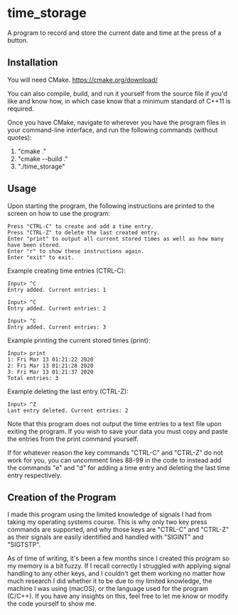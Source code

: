 # time_storage

A program to record and store the current date and time at the press of a button.

## Installation

You will need CMake.
https://cmake.org/download/

You can also compile, build, and run it yourself from the source file if you'd like and know how, in which case know that a minimum standard of C++11 is required.

Once you have CMake, navigate to wherever you have the program files in your command-line interface, and run the following commands (without quotes):
1. "cmake ."
2. "cmake --build ."
3. "./time_storage"

## Usage

Upon starting the program, the following instructions are printed to the screen on how to use the program:
```
Press "CTRL-C" to create and add a time entry.
Press "CTRL-Z" to delete the last created entry.
Enter "print" to output all current stored times as well as how many have been stored.
Enter "r" to show these instructions again.
Enter "exit" to exit.
```

Example creating time entries (CTRL-C):
```
Input> ^C
Entry added. Current entries: 1

Input> ^C
Entry added. Current entries: 2

Input> ^C
Entry added. Current entries: 3
```

Example printing the current stored times (print):
```
Input> print
1: Fri Mar 13 01:21:22 2020
2: Fri Mar 13 01:21:28 2020
3: Fri Mar 13 01:21:37 2020
Total entries: 3
```

Example deleting the last entry (CTRL-Z):
```
Input> ^Z
Last entry deleted. Current entries: 2
```

Note that this program does not output the time entries to a text file upon exiting the program. If you wish to save your data you must copy and paste the entries from the print command yourself.

If for whatever reason the key commands "CTRL-C" and "CTRL-Z" do not work for you, you can uncomment lines 88-99 in the code to instead add the commands "e" and "d" for adding a time entry and deleting the last time entry respectively.

## Creation of the Program

I made this program using the limited knowledge of signals I had from taking my operating systems course. This is why only two key press commands are supported, and why those keys are "CTRL-C" and "CTRL-Z" as their signals are easily identified and handled with "SIGINT" and "SIGTSTP".

As of time of writing, it's been a few months since I created this program so my memory is a bit fuzzy. If I recall correctly I struggled with applying signal handling to any other keys, and I couldn't get them working no matter how much research I did whether it to be due to my limited knowledge, the machine I was using (macOS), or the language used for the program (C/C++). If you have any insights on this, feel free to let me know or modify the code yourself to show me.
